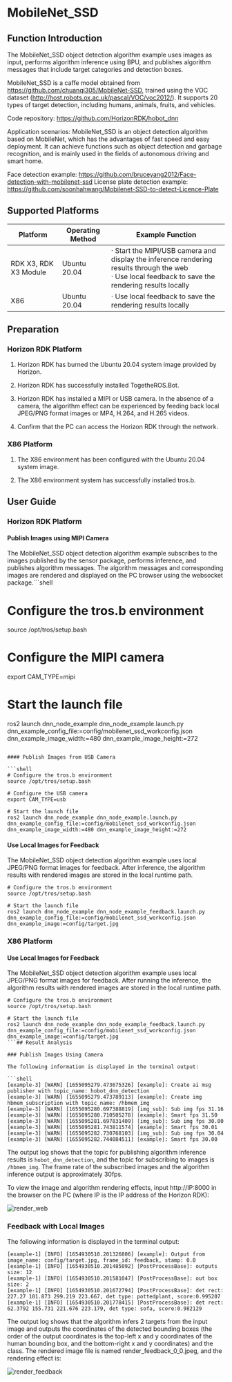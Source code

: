 # MobileNet_SSD

## Function Introduction

The MobileNet_SSD object detection algorithm example uses images as input, performs algorithm inference using BPU, and publishes algorithm messages that include target categories and detection boxes.

MobileNet_SSD is a caffe model obtained from <https://github.com/chuanqi305/MobileNet-SSD>, trained using the VOC dataset (http://host.robots.ox.ac.uk/pascal/VOC/voc2012/). It supports 20 types of target detection, including humans, animals, fruits, and vehicles.

Code repository: <https://github.com/HorizonRDK/hobot_dnn>

Application scenarios: MobileNet_SSD is an object detection algorithm based on MobileNet, which has the advantages of fast speed and easy deployment. It can achieve functions such as object detection and garbage recognition, and is mainly used in the fields of autonomous driving and smart home.

Face detection example: <https://github.com/bruceyang2012/Face-detection-with-mobilenet-ssd>
License plate detection example: <https://github.com/soonhahwang/Mobilenet-SSD-to-detect-Licence-Plate>

## Supported Platforms

| Platform                 | Operating Method | Example Function                                             |
| ------------------------ | ---------------- | ------------------------------------------------------------ |
| RDK X3, RDK X3 Module    | Ubuntu 20.04     | · Start the MIPI/USB camera and display the inference rendering results through the web<br/>· Use local feedback to save the rendering results locally |
| X86                      | Ubuntu 20.04     | · Use local feedback to save the rendering results locally   |

## Preparation

### Horizon RDK Platform

1. Horizon RDK has burned the Ubuntu 20.04 system image provided by Horizon.

2. Horizon RDK has successfully installed TogetheROS.Bot.

3. Horizon RDK has installed a MIPI or USB camera. In the absence of a camera, the algorithm effect can be experienced by feeding back local JPEG/PNG format images or MP4, H.264, and H.265 videos.

4. Confirm that the PC can access the Horizon RDK through the network.

### X86 Platform

1. The X86 environment has been configured with the Ubuntu 20.04 system image.

2. The X86 environment system has successfully installed tros.b.

## User Guide

### Horizon RDK Platform

#### Publish Images using MIPI Camera

The MobileNet_SSD object detection algorithm example subscribes to the images published by the sensor package, performs inference, and publishes algorithm messages. The algorithm messages and corresponding images are rendered and displayed on the PC browser using the websocket package.```shell
# Configure the tros.b environment
source /opt/tros/setup.bash

# Configure the MIPI camera
export CAM_TYPE=mipi

# Start the launch file
ros2 launch dnn_node_example dnn_node_example.launch.py dnn_example_config_file:=config/mobilenet_ssd_workconfig.json dnn_example_image_width:=480 dnn_example_image_height:=272
```

#### Publish Images from USB Camera

```shell
# Configure the tros.b environment
source /opt/tros/setup.bash

# Configure the USB camera
export CAM_TYPE=usb

# Start the launch file
ros2 launch dnn_node_example dnn_node_example.launch.py dnn_example_config_file:=config/mobilenet_ssd_workconfig.json dnn_example_image_width:=480 dnn_example_image_height:=272
```

#### Use Local Images for Feedback

The MobileNet_SSD object detection algorithm example uses local JPEG/PNG format images for feedback. After inference, the algorithm results with rendered images are stored in the local runtime path.

```shell
# Configure the tros.b environment
source /opt/tros/setup.bash

# Start the launch file
ros2 launch dnn_node_example dnn_node_example_feedback.launch.py dnn_example_config_file:=config/mobilenet_ssd_workconfig.json dnn_example_image:=config/target.jpg
```

### X86 Platform

#### Use Local Images for Feedback

The MobileNet_SSD object detection algorithm example uses local JPEG/PNG format images for feedback. After running the inference, the algorithm results with rendered images are stored in the local runtime path.

```shell
# Configure the tros.b environment
source /opt/tros/setup.bash

# Start the launch file
ros2 launch dnn_node_example dnn_node_example_feedback.launch.py dnn_example_config_file:=config/mobilenet_ssd_workconfig.json dnn_example_image:=config/target.jpg
```## Result Analysis

### Publish Images Using Camera

The following information is displayed in the terminal output:

```shell
[example-3] [WARN] [1655095279.473675326] [example]: Create ai msg publisher with topic_name: hobot_dnn_detection
[example-3] [WARN] [1655095279.473789113] [example]: Create img hbmem_subscription with topic_name: /hbmem_img
[example-3] [WARN] [1655095280.697388819] [img_sub]: Sub img fps 31.16
[example-3] [WARN] [1655095280.710505278] [example]: Smart fps 31.50
[example-3] [WARN] [1655095281.697831409] [img_sub]: Sub img fps 30.00
[example-3] [WARN] [1655095281.743811574] [example]: Smart fps 30.01
[example-3] [WARN] [1655095282.730768103] [img_sub]: Sub img fps 30.04
[example-3] [WARN] [1655095282.744084511] [example]: Smart fps 30.00
```

The output log shows that the topic for publishing algorithm inference results is `hobot_dnn_detection`, and the topic for subscribing to images is `/hbmem_img`. The frame rate of the subscribed images and the algorithm inference output is approximately 30fps.

To view the image and algorithm rendering effects, input http://IP:8000 in the browser on the PC (where IP is the IP address of the Horizon RDK):

![render_web](./image/box_basic/mobilenet_ssd_render_web.jpeg)

### Feedback with Local Images

The following information is displayed in the terminal output:

```shell
[example-1] [INFO] [1654930510.201326806] [example]: Output from image_name: config/target.jpg, frame_id: feedback, stamp: 0.0
[example-1] [INFO] [1654930510.201485092] [PostProcessBase]: outputs size: 12
[example-1] [INFO] [1654930510.201581047] [PostProcessBase]: out box size: 2
[example-1] [INFO] [1654930510.201672794] [PostProcessBase]: det rect: 227.27 101.873 299.219 223.667, det type: pottedplant, score:0.995207
[example-1] [INFO] [1654930510.201778415] [PostProcessBase]: det rect: 62.3792 155.731 221.676 223.179, det type: sofa, score:0.982129
```

The output log shows that the algorithm infers 2 targets from the input image and outputs the coordinates of the detected bounding boxes (the order of the output coordinates is the top-left x and y coordinates of the human bounding box, and the bottom-right x and y coordinates) and the class. The rendered image file is named render_feedback_0_0.jpeg, and the rendering effect is:

![render_feedback](./image/box_basic/mobilenet_ssd_render_feedback.jpeg)